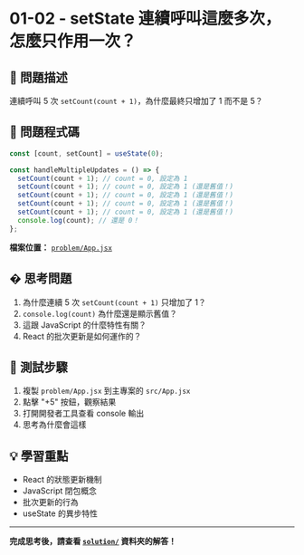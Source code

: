 # 01-02 - setState 連續呼叫這麼多次，怎麼只作用一次？

## 🎯 問題描述

連續呼叫 5 次 `setCount(count + 1)`，為什麼最終只增加了 1 而不是 5？

## 🔴 問題程式碼

```jsx
const [count, setCount] = useState(0);

const handleMultipleUpdates = () => {
  setCount(count + 1); // count = 0, 設定為 1
  setCount(count + 1); // count = 0, 設定為 1 (還是舊值！)
  setCount(count + 1); // count = 0, 設定為 1 (還是舊值！)
  setCount(count + 1); // count = 0, 設定為 1 (還是舊值！)
  setCount(count + 1); // count = 0, 設定為 1 (還是舊值！)
  console.log(count); // 還是 0！
};
```

**檔案位置：** [`problem/App.jsx`](problem/App.jsx)

## � 思考問題

1. 為什麼連續 5 次 `setCount(count + 1)` 只增加了 1？
2. `console.log(count)` 為什麼還是顯示舊值？
3. 這跟 JavaScript 的什麼特性有關？
4. React 的批次更新是如何運作的？

## 🚀 測試步驟

1. 複製 `problem/App.jsx` 到主專案的 `src/App.jsx`
2. 點擊 "+5" 按鈕，觀察結果
3. 打開開發者工具查看 console 輸出
4. 思考為什麼會這樣

## 💡 學習重點

- React 的狀態更新機制
- JavaScript 閉包概念
- 批次更新的行為
- useState 的異步特性

---

**完成思考後，請查看 [`solution/`](solution/) 資料夾的解答！**

